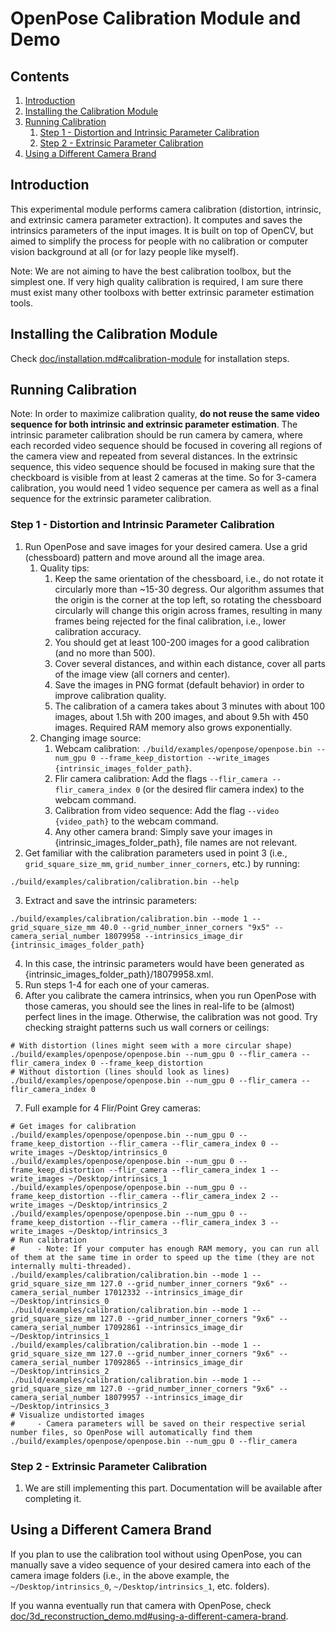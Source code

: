 OpenPose Calibration Module and Demo
=============================================

## Contents
1. [Introduction](#introduction)
2. [Installing the Calibration Module](#installing-the-calibration-module)
3. [Running Calibration](#running-calibration)
    1. [Step 1 - Distortion and Intrinsic Parameter Calibration](#step-1---distortion-and-intrinsic-parameter-calibration)
    2. [Step 2 - Extrinsic Parameter Calibration](#step-2---extrinsic-parameter-calibration)
4. [Using a Different Camera Brand](#using-a-different-camera-brand)



## Introduction
This experimental module performs camera calibration (distortion, intrinsic, and extrinsic camera parameter extraction). It computes and saves the intrinsics parameters of the input images. It is built on top of OpenCV, but aimed to simplify the process for people with no calibration or computer vision background at all (or for lazy people like myself).

Note: We are not aiming to have the best calibration toolbox, but the simplest one. If very high quality calibration is required, I am sure there must exist many other toolboxs with better extrinsic parameter estimation tools.



## Installing the Calibration Module
Check [doc/installation.md#calibration-module](./installation.md#calibration-module) for installation steps.



## Running Calibration
Note: In order to maximize calibration quality, **do not reuse the same video sequence for both intrinsic and extrinsic parameter estimation**. The intrinsic parameter calibration should be run camera by camera, where each recorded video sequence should be focused in covering all regions of the camera view and repeated from several distances. In the extrinsic sequence, this video sequence should be focused in making sure that the checkboard is visible from at least 2 cameras at the time. So for 3-camera calibration, you would need 1 video sequence per camera as well as a final sequence for the extrinsic parameter calibration.

### Step 1 - Distortion and Intrinsic Parameter Calibration
1. Run OpenPose and save images for your desired camera. Use a grid (chessboard) pattern and move around all the image area.
    1. Quality tips:
        1. Keep the same orientation of the chessboard, i.e., do not rotate it circularly more than ~15-30 degress. Our algorithm assumes that the origin is the corner at the top left, so rotating the chessboard circularly will change this origin across frames, resulting in many frames being rejected for the final calibration, i.e., lower calibration accuracy.
        2. You should get at least 100-200 images for a good calibration (and no more than 500).
        3. Cover several distances, and within each distance, cover all parts of the image view (all corners and center).
        4. Save the images in PNG format (default behavior) in order to improve calibration quality. 
        5. The calibration of a camera takes about 3 minutes with about 100 images, about 1.5h with 200 images, and about 9.5h with 450 images. Required RAM memory also grows exponentially.
    2. Changing image source:
        1. Webcam calibration: `./build/examples/openpose/openpose.bin --num_gpu 0 --frame_keep_distortion --write_images {intrinsic_images_folder_path}`.
        2. Flir camera calibration: Add the flags `--flir_camera --flir_camera_index 0` (or the desired flir camera index) to the webcam command.
        3. Calibration from video sequence: Add the flag `--video {video_path}` to the webcam command.
        4. Any other camera brand: Simply save your images in {intrinsic_images_folder_path}, file names are not relevant.
2. Get familiar with the calibration parameters used in point 3 (i.e., `grid_square_size_mm`, `grid_number_inner_corners`, etc.) by running:
```
./build/examples/calibration/calibration.bin --help
```
3. Extract and save the intrinsic parameters:
```
./build/examples/calibration/calibration.bin --mode 1 --grid_square_size_mm 40.0 --grid_number_inner_corners "9x5" --camera_serial_number 18079958 --intrinsics_image_dir {intrinsic_images_folder_path}
```
4. In this case, the intrinsic parameters would have been generated as {intrinsic_images_folder_path}/18079958.xml.
5. Run steps 1-4 for each one of your cameras.
6. After you calibrate the camera intrinsics, when you run OpenPose with those cameras, you should see the lines in real-life to be (almost) perfect lines in the image. Otherwise, the calibration was not good. Try checking straight patterns such us wall corners or ceilings:
```
# With distortion (lines might seem with a more circular shape)
./build/examples/openpose/openpose.bin --num_gpu 0 --flir_camera --flir_camera_index 0 --frame_keep_distortion
# Without distortion (lines should look as lines)
./build/examples/openpose/openpose.bin --num_gpu 0 --flir_camera --flir_camera_index 0
```
7. Full example for 4 Flir/Point Grey cameras:
```
# Get images for calibration
./build/examples/openpose/openpose.bin --num_gpu 0 --frame_keep_distortion --flir_camera --flir_camera_index 0 --write_images ~/Desktop/intrinsics_0
./build/examples/openpose/openpose.bin --num_gpu 0 --frame_keep_distortion --flir_camera --flir_camera_index 1 --write_images ~/Desktop/intrinsics_1
./build/examples/openpose/openpose.bin --num_gpu 0 --frame_keep_distortion --flir_camera --flir_camera_index 2 --write_images ~/Desktop/intrinsics_2
./build/examples/openpose/openpose.bin --num_gpu 0 --frame_keep_distortion --flir_camera --flir_camera_index 3 --write_images ~/Desktop/intrinsics_3
# Run calibration
#     - Note: If your computer has enough RAM memory, you can run all of them at the same time in order to speed up the time (they are not internally multi-threaded).
./build/examples/calibration/calibration.bin --mode 1 --grid_square_size_mm 127.0 --grid_number_inner_corners "9x6" --camera_serial_number 17012332 --intrinsics_image_dir ~/Desktop/intrinsics_0
./build/examples/calibration/calibration.bin --mode 1 --grid_square_size_mm 127.0 --grid_number_inner_corners "9x6" --camera_serial_number 17092861 --intrinsics_image_dir ~/Desktop/intrinsics_1
./build/examples/calibration/calibration.bin --mode 1 --grid_square_size_mm 127.0 --grid_number_inner_corners "9x6" --camera_serial_number 17092865 --intrinsics_image_dir ~/Desktop/intrinsics_2
./build/examples/calibration/calibration.bin --mode 1 --grid_square_size_mm 127.0 --grid_number_inner_corners "9x6" --camera_serial_number 18079957 --intrinsics_image_dir ~/Desktop/intrinsics_3
# Visualize undistorted images
#     - Camera parameters will be saved on their respective serial number files, so OpenPose will automatically find them
./build/examples/openpose/openpose.bin --num_gpu 0 --flir_camera
```



### Step 2 - Extrinsic Parameter Calibration
1. We are still implementing this part. Documentation will be available after completing it.



## Using a Different Camera Brand
If you plan to use the calibration tool without using OpenPose, you can manually save a video sequence of your desired camera into each of the camera image folders (i.e., in the above example, the `~/Desktop/intrinsics_0`, `~/Desktop/intrinsics_1`, etc. folders).

If you wanna eventually run that camera with OpenPose, check [doc/3d_reconstruction_demo.md#using-a-different-camera-brand](./3d_reconstruction_demo.md#using-a-different-camera-brand).
